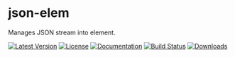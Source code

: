 # json-elem

Manages JSON stream into element.

[![Latest Version](https://img.shields.io/crates/v/json-elem.svg)](https://crates.io/crates/json-elem)
[![License](https://img.shields.io/github/license/LorenzoLeonardo/json-elem.svg)](LICENSE-MIT)
[![Documentation](https://docs.rs/json-elem/badge.svg)](https://docs.rs/json-elem)
[![Build Status](https://github.com/LorenzoLeonardo/json-elem/workflows/Rust/badge.svg)](https://github.com/LorenzoLeonardo/json-elem/actions)
[![Downloads](https://img.shields.io/crates/d/json-elem)](https://crates.io/crates/json-elem)
